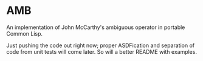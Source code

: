 # AMB
An implementation of John McCarthy's ambiguous operator
in portable Common Lisp.

Just pushing the code out right now; proper ASDFication and separation of code
from unit tests will come later. So will a better README with examples.
